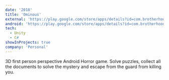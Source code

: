 ```yaml
---
date: '2018'
title: 'Ominous'
external: 'https://play.google.com/store/apps/details?id=com.brotherhood.ominous'
android: 'https://play.google.com/store/apps/details?id=com.brotherhood.ominous'
tech:
  - Unity
  - C#
showInProjects: true
company: 'Personal'
---
```


3D first person perspective Android Horror game. Solve puzzles, collect all the documents to solve the mystery and escape from the guard from killing you.

